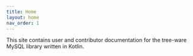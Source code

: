 ```yaml
---
title: Home
layout: home
nav_order: 1
---
```


This site contains user and contributor documentation for the tree-ware MySQL library written in Kotlin.